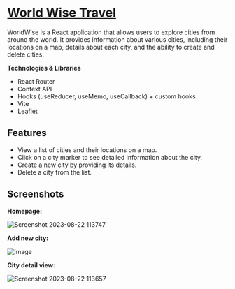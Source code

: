 # [World Wise Travel](https://world-wise-travel.netlify.app/)

WorldWise is a React application that allows users to explore cities from around the world.
It provides information about various cities, including their locations on a map, details about each city, and the ability to create and delete cities.

**Technologies & Libraries**
 * React Router
 * Context API
 * Hooks (useReducer, useMemo, useCallback) + custom hooks
 * Vite
 * Leaflet

## Features
* View a list of cities and their locations on a map.
* Click on a city marker to see detailed information about the city.
* Create a new city by providing its details.
* Delete a city from the list.
  
## Screenshots
**Homepage:**

![Screenshot 2023-08-22 113747](https://github.com/roibenshoham/WorldWise/assets/87220798/6fd3adc9-c0e9-4f34-a1c7-1b827994e681)

**Add new city:**

![image](https://github.com/roibenshoham/WorldWise/assets/87220798/e96a9e96-ff8c-4493-a4c2-a21c4fe51934)

**City detail view:**

![Screenshot 2023-08-22 113657](https://github.com/roibenshoham/WorldWise/assets/87220798/5a204c49-ae62-4d7c-be58-bf37e127f5af)

